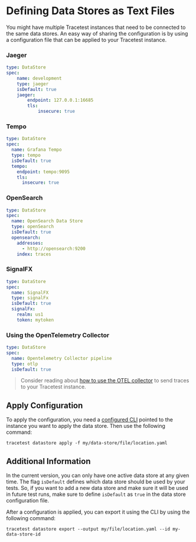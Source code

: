 # Defining Data Stores as Text Files
You might have multiple Tracetest instances that need to be connected to the same data stores. An easy way of sharing the configuration is by using a configuration file that can be applied to your Tracetest instance.

### Jaeger
```yaml
type: DataStore
spec:
    name: development
    type: jaeger
    isDefault: true
    jaeger:
        endpoint: 127.0.0.1:16685
        tls:
            insecure: true
```

### Tempo
```yaml
type: DataStore
spec:
  name: Grafana Tempo
  type: tempo
  isDefault: true
  tempo:
    endpoint: tempo:9095
    tls:
      insecure: true
```

### OpenSearch
```yaml
type: DataStore
spec:
  name: OpenSearch Data Store
  type: openSearch
  isDefault: true
  opensearch:
    addresses:
      - http://opensearch:9200
    index: traces
```

### SignalFX
```yaml
type: DataStore
spec:
  name: SignalFX
  type: signalFx
  isDefault: true
  signalFx:
    realm: us1
    token: mytoken
```

### Using the OpenTelemetry Collector
```yaml
type: DataStore
spec:
  name: Opentelemetry Collector pipeline
  type: otlp
  isDefault: true
```

> Consider reading about [how to use the OTEL collector](../configuration/connecting-to-data-stores/opentelemetry-collector.md) to send traces to your Tracetest instance.

## Apply Configuration

To apply the configuration, you need a [configured CLI](./configuring-your-cli.md) pointed to the instance you want to apply the data store. Then use the following command:

```
tracetest datastore apply -f my/data-store/file/location.yaml
```

## Additional Information
In the current version, you can only have one active data store at any given time. The flag `isDefault` defines which data store should be used by your tests. So, if you want to add a new data store and make sure it will be used in future test runs, make sure to define `isDefault` as `true` in the data store configuration file.

After a configuration is applied, you can export it using the CLI by using the following command:

```
tracetest datastore export --output my/file/location.yaml --id my-data-store-id
```
